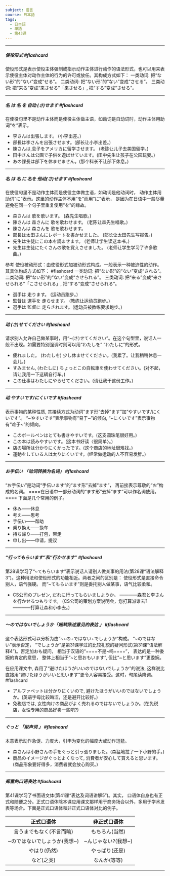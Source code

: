 ```yaml
---
subject: 语言
course: 日本語
tags:
  - 日本語
  - 単語
  - 第43课
---
```

---
##### 使役形式 #flashcard 

使役形式是表示使役主体强制或指示动作主体进行动作的语法形式，也可以用来表示使役主体对动作主体的行为的许可或放任。其构成方式如下：
一类动词: 把“ない形”的“ない”变成“せる”。
二类动词: 把“ない形”的“ない”变成“させる”。
三类动词: 把“来る”变成“来させる”「来させる」, 把“する”变成“させる”。
<!--ID: 1740451592199-->



---

##### 名 は 名 を 自动 (さ)せます #flashcard 

在使役句里不是动作主体而是使役主体做主语，如动词是自动词时，动作主体用助词“を”表示。
- 李さんは出張します。 (小李出差。)
- 部長は李さんを出張させます。(部长让小李出差。)
- 陳さんは,息子をアメリカに留学させます。 (老陈让儿子去美国留学。)
- 田中さんは公園で子供を遊ばせています。(田中先生让孩子在公园玩耍。)
- あの課長は部下を休ませません。(那个科长不让部下休息。)
<!--ID: 1740451539484-->


---

##### 名 は 名 に 名を 他动(さ)せます #flashcard 

在使役句里不是动作主体而是使役主体做主语，如动词是他动词时， 动作主体用助词“に”表示。这里的动作主体不用“を”而用“に”表示， 是因为在日语中一般尽量避免在同一个句子里重复使用“を”的缘故。
- 森さんは 歌を歌います。 (森先生唱歌。)
- 陳さんは 森さんに 歌を歌わせます。 (老陈让森先生唱歌。)
- 陳さんは 森さんを 歌を歌わせます。
 - 部長は太田さんにレポートを書かせました。 (部长让太田先生写报告。)
- 先生は生徒にこの本を読ませます。 (老师让学生读这本书。)
- 先生は生徒にたくさんの歌を覚えさせました。 (老师让学生学习了许多歌曲。)
<!--ID: 1740451539489-->



参考 使役被动形式：由使役形式加被动形式构成。一般表示一种被迫性的动作。其具体构成方式如下： #flashcard 
一类动词: 把“ない形”的“ない”变成“される”。
二类动词: 把“ない形”的“ない”变成“させられる”。
三类动词: 把“来る”变成“来させられる”「こさせられる」, 把“する”变成“させられる”。
- 選手は 走ります。 (运动员跑步。)
- 監督は 選手を 走らせます。 (教练让运动员跑步。)
- 選手は 監督に 走らされます。(运动员被教练要求跑步。)
<!--ID: 1740451592207-->




---


##### 动 (さ)せてください #flashcard 

请求别人允许自己做某事时，用“~(さ)せてください”。在这个句型里，说话人一般不出现。如需要特别强调时则可以用“わたしを” “わたしに”的形式。
- 疲れました。 (わたしを) 少し休ませてください。(我累了。让我稍稍休息一会儿。)
- すみません, (わたしに) ちょっとこの自転車を使わせてください。(对不起，请让我用一下这辆自行车。)
- この仕事はわたしにやらせてください。(请让我干这份工作。)
<!--ID: 1740451539493-->



---


##### 动 やすいです/にくいです #flashcard 

表示事物的某种性质, 其接续方式为动词“ます形”去掉“ます”加“やすいです/にくいです”。
“~やすいです”表示事物有“易于~”的倾向, 
“~にくいです”表示事物有“难于~”的倾向。
- このボールペンはとても書きやすいです。(这支圆珠笔很好用。)
- この本は読みやすいです。(这本书好读〈很简单〉。)
- 店の場所は分かりにくかったです。(这个商店的地址很难找。)
- 運動をしている人は太りにくいです。(经常做运动的人不容易发胖。)
<!--ID: 1740451539497-->



---

##### お手伝い 「动词转换为名词」 #flashcard 

“お手伝い”是动词“手伝います”的“ます形”去掉“ます”， 再前接表示尊敬的“お”构成的名词。
====在日语中一部分动词的“ます形”去掉“ます”可以作名词使用。====
下面是几个常用的例子。
- 休み——休息
- 考え——思考
- 手伝い——帮助
- 乗り換え——换车
- 持ち帰り——打包，带走
- 申し出——申请，提议
<!--ID: 1740451539500-->



---

##### “行ってもらいます”和“行かせます” #flashcard 
第28课学习了“~てもらいます”表示说话人请别人做某事的用法(第28课“语法解释3”)。这种用法和使役形式的功能相近。两者之间的区别是：
使役形式是直接命令别人，语气强硬。
而“~てもらいます”则是委托别人做某事，语气比较柔和。
- CS公司のプレゼン, だれに行ってもらいましようか。
————森君と李さんを行かせるつもりです。
(CS公司的策划方案说明会，您打算派谁去?————打算让森和小李去。)
<!--ID: 1740451539503-->



---

#####  〜のではないでしょうか「婉转陈述意见的表达 」 #flashcard 

这个表达形式可以分析为由“~+の+ではない+でしょうか”构成。 “~のではない”表示否定， “でしょうか”是第31课学过的比较礼貌的疑问形式(第31课“语法解释4”)。否定加おも疑问， 相当于汉语的“====不是~吗====”， 表达的是一种委婉的肯定的意思， 整体上相当于“~と思おもいます”, 但比“~と思います”更委婉。
<!--ID: 1740451539506-->


在应用课文中, 森用了“避けたほうがいいのではないでしょうか”的说法, 这样说比直接用“避けたほうがいいと思います”更令人容易接受。这时，句尾读降调。 #flashcard 
- アルファベットは分かりにくいので, 避けたほうがいいのではないでしょうか。(英语字母比较晦涩，还是避开比较好。)
- 免税店では, 女性向けの商品がよく売れるのではないでしょうか。(在免税店，女性专用的商品好卖一些吧?)
<!--ID: 1740451592214-->



---


##### ぐっと 「拟声词 」 #flashcard 

本意表示动作急促、力度大，引申为变化的幅度大或动作迅猛。
- 森さんは小野さんの手をぐっと引っ張りました。(森猛地拉了一下小野的手。)
- 商品のイメージがぐっとよくなって, 消費者が安心して買えると思います。(商品形象要好得多，消费者就会放心购买。)
<!--ID: 1740451539510-->


---


##### 郑重的口语表达 #flashcard 

第41课学习了书面语文体(第41课“表达及词语讲解5”)。其实， 口语体自身也有正式和随便之分。正式口语体除本课应用课文那样用于商务场合以外，多用于学术发表等场合。下面是正式口语体和非正式口语体对比的例子。
<!--ID: 1740451539514-->


| 正式口语体 |  非正式口语体 |
| :-------: | :------: |
|言うまでもなく(不言而喻)| もちろん(当然)|
|~のではないでしょうか(我想~)| ~んじゃない?(我想~)|
|やはり(仍然)| やっぱり(还是)|
|など(之类)| なんか(等等)|


---


